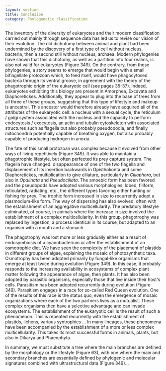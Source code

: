 ```yaml
---
layout: section
title: Conclusion
category: Phylogenetic classification
---
```

The inventory of the diversity of eukaryotes and their modern classification carried out mainly through sequence data has led us to revise our vision of their evolution. The old dichotomy between animal and plant had been undermined by the discovery of a first type of cell without nucleus, bacteria, then a second still without nucleus, archaea. Modern phylogenies have shown that this dichotomy, as well as a partition into four realms, is also not valid for eukaryotes (Figure 349). On the contrary, from these phylogenies, a story seems to emerge that would begin with a small biflagellate protozoan which, to feed itself, would have phagocytosed bacteria through its ventral groove, in agreement with the theory of the phagotrophic origin of the eukaryotic cell (see pages 35-37). Indeed, eukaryotes exhibiting this biology are present in Amorphea, Excavata and Diaphoretickes. Additionally, they appear to plug into the base of trees from all three of these groups, suggesting that this type of lifestyle and makeup is ancestral. This ancestor would therefore already have acquired all of the attributes of the eukaryotic cell: a nucleus with a sexual cycle, the reticulum / golgi system associated with the nucleus and the capacity to perform endocytosis / exocytosis, an actin and tubulin cytoskeleton with associated structures such as flagella but also probably pseudopodia, and finally mitochondria potentially capable of breathing oxygen, but also probably capable of producing hydrogen in anoxia.

The fate of this small protozoan was complex because it evolved from other ways of living repetitively (Figure 349). It was able to maintain a phagotrophic lifestyle, but often perfected its prey capture system. The flagella have changed: disappearance of one of the two flagella and displacement of its insertion backwards in Opisthokonta and some Diaphoretickes, multiplication to give ciliature, particularly in _Ciliophora_, but also in _Opalinata_ and _Pseudociliata_. The amoebic form has been favored and the pseudopods have adopted various morphologies, lobed, filiform, reticulated, radiating, etc., the different types favoring either hunting or fishing for prey. The trophic form increased in size to recurrently adopt a plasmodium-like form. The way of dispersing has also evolved, often with the establishment of an aggregative multicellularity. The predatory lifestyle culminated, of course, in animals where the increase in size involved the establishment of a complex multicellularity. In this group, phagotrophy was replaced by ingestion, a process identical in its course, but adapted to an organism with a mouth and a stomach.

The phagotrophy was lost more or less gradually either as a result of endosymbiosis of a cyanobacterium or after the establishment of an osmotrophic diet. We have seen the complexity of the placement of plastids in different groups of algae, explaining the mosaic of photosynthetic taxa. Osmotrophy has been adopted primarily by fungal-like organisms that emerge at least twice during evolution (Figure 349). In this case, it probably responds to the increasing availability in ecosystems of complex plant matter following the appearance of algae, then plants. It has also been adopted by parasitic organisms, especially those that live inside their host's cells. Parasitism has been adopted recurrently during evolution (Figure 349). Parasitism engages in a race for so-called Red Queen evolution. One of the results of this race is the status quo, even the emergence of mosaic organizations where each of the two partners lives as a mutualist. These complex organisms then have a selective advantage and can invade ecosystems. The establishment of the eukaryotic cell is the result of such a phenomenon. This is repeated recurrently with the establishment of plastids, lichens, various syntrophies ... In many lineages, these phenomena have been accompanied by the establishment of a more or less complex multicellularity. This takes its most successful forms in animals, plants, but also in Dikarya and Phaeophyta.

In summary, we must substitute a tree where the main branches are defined by the morphology or the lifestyle (Figure 63), with one where the main and secondary branches are essentially defined by phylogenic and molecular signatures combined with ultrastructural data (Figure 349)...

